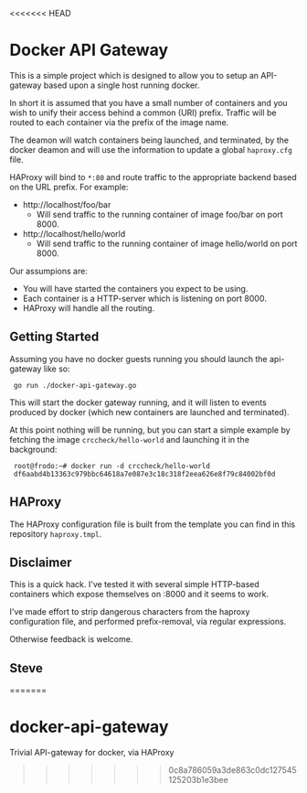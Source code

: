 <<<<<<< HEAD
# Docker API Gateway

This is a simple project which is designed to allow you to setup an
API-gateway based upon a single host running docker.

In short it is assumed that you have a small number of containers and
you wish to unify their access behind a common (URI) prefix.  Traffic will
be routed to each container via the prefix of the image name.

The deamon will watch containers being launched, and terminated, by the
docker deamon and will use the information to update a global `haproxy.cfg`
file.

HAProxy will bind to `*:80` and route traffic to the appropriate
backend based on the URL prefix.  For example:

* http://localhost/foo/bar
  * Will send traffic to the running container of image foo/bar on port 8000.
* http://localhost/hello/world
   * Will send traffic to the running container of image hello/world on port 8000.

Our assumpions are:

* You will have started the containers you expect to be using.
* Each container is a HTTP-server which is listening on port 8000.
* HAProxy will handle all the routing.



## Getting Started

Assuming you have no docker guests running you should launch the
api-gateway like so:

     go run ./docker-api-gateway.go

This will start the docker gateway running, and it will listen to
events produced by docker (which new containers are launched and
terminated).

At this point nothing will be running, but you can start a simple
example by fetching the image `crccheck/hello-world` and launching
it in the background:

     root@frodo:~# docker run -d crccheck/hello-world
     df6aabd4b13363c979bbc64618a7e087e3c18c318f2eea626e8f79c84002bf0d


## HAProxy

The HAProxy configuration file is built from the template you can
find in this repository `haproxy.tmpl`.


## Disclaimer

This is a quick hack.  I've tested it with several simple HTTP-based
containers which expose themselves on :8000 and it seems to work.

I've made effort to strip dangerous characters from the haproxy configuration
file, and performed prefix-removal, via regular expressions.

Otherwise feedback is welcome.

Steve
--
=======
# docker-api-gateway
Trivial API-gateway for docker, via HAProxy
>>>>>>> 0c8a786059a3de863c0dc127545125203b1e3bee
